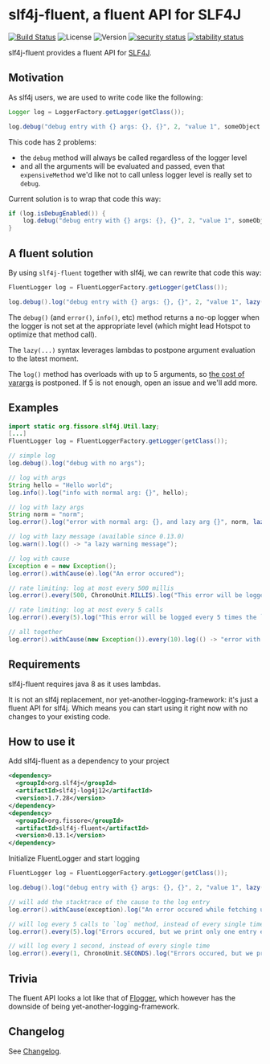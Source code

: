 # slf4j-fluent, a fluent API for SLF4J

[![Build Status](https://travis-ci.org/ffissore/slf4j-fluent.svg?branch=master)](https://travis-ci.org/ffissore/slf4j-fluent)
![License](https://img.shields.io/github/license/ffissore/slf4j-fluent.svg)
![Version](https://img.shields.io/maven-central/v/org.fissore/slf4j-fluent.svg)
[![security status](https://www.meterian.com/badge/gh/ffissore/slf4j-fluent/security)](https://www.meterian.com/report/gh/ffissore/slf4j-fluent)
[![stability status](https://www.meterian.com/badge/gh/ffissore/slf4j-fluent/stability)](https://www.meterian.com/report/gh/ffissore/slf4j-fluent)

slf4j-fluent provides a fluent API for [SLF4J](https://www.slf4j.org/).

## Motivation

As slf4j users, we are used to write code like the following:

```java
Logger log = LoggerFactory.getLogger(getClass());

log.debug("debug entry with {} args: {}, {}", 2, "value 1", someObject.expensiveMethod());
```

This code has 2 problems: 
* the `debug` method will always be called regardless of the logger level
* and all the arguments will be evaluated and passed, even that `expensiveMethod` we'd like not to call unless logger level is really set to `debug`.

Current solution is to wrap that code this way:

```java
if (log.isDebugEnabled()) {
    log.debug("debug entry with {} args: {}, {}", 2, "value 1", someObject.expensiveMethod());
}
```

## A fluent solution

By using `slf4j-fluent` together with slf4j, we can rewrite that code this way:

```java
FluentLogger log = FluentLoggerFactory.getLogger(getClass());

log.debug().log("debug entry with {} args: {}, {}", 2, "value 1", lazy(() -> someObject.expensiveMethod()));
```

The `debug()` (and `error()`, `info()`, etc) method returns a no-op logger when the logger is not set at the appropriate level (which might lead Hotspot to optimize that method call).

The `lazy(...)` syntax leverages lambdas to postpone argument evaluation to the latest moment.

The `log()` method has overloads with up to 5 arguments, so [the cost of varargs](https://stackoverflow.com/questions/2426455/javas-varargs-performance) is postponed. If 5 is not enough, open an issue and we'll add more.

## Examples

```java
import static org.fissore.slf4j.Util.lazy;
[...]
FluentLogger log = FluentLoggerFactory.getLogger(getClass());

// simple log
log.debug().log("debug with no args");

// log with args
String hello = "Hello world";
log.info().log("info with normal arg: {}", hello);

// log with lazy args
String norm = "norm";
log.error().log("error with normal arg: {}, and lazy arg {}", norm, lazy(() -> "lazy arg which takes a while to compute"));

// log with lazy message (available since 0.13.0)
log.warn().log(() -> "a lazy warning message");

// log with cause
Exception e = new Exception();
log.error().withCause(e).log("An error occured");

// rate limiting: log at most every 500 millis
log.error().every(500, ChronoUnit.MILLIS).log("This error will be logged at most every 500 millis");

// rate limiting: log at most every 5 calls
log.error().every(5).log("This error will be logged every 5 times the `log` method is called");

// all together
log.error().withCause(new Exception()).every(10).log(() -> "error with normal arg: {}, and lazy arg {}", norm, lazy(() -> "lazy arg which takes a while to compute"));
```

## Requirements

slf4j-fluent requires java 8 as it uses lambdas.

It is not an slf4j replacement, nor yet-another-logging-framework: it's just a fluent API for slf4j. Which means you can start using it right now with no changes to your existing code.

## How to use it

Add slf4j-fluent as a dependency to your project

```xml
<dependency> 
  <groupId>org.slf4j</groupId>
  <artifactId>slf4j-log4j12</artifactId>
  <version>1.7.28</version>
</dependency>
<dependency> 
  <groupId>org.fissore</groupId>
  <artifactId>slf4j-fluent</artifactId>
  <version>0.13.1</version>
</dependency>
```

Initialize FluentLogger and start logging

```java
FluentLogger log = FluentLoggerFactory.getLogger(getClass());

log.debug().log("debug entry with {} args: {}, {}", 2, "value 1", lazy(() -> someObject.expensiveMethod()));

// will add the stacktrace of the cause to the log entry
log.error().withCause(exception).log("An error occured while fetching user {}", user.getId());

// will log every 5 calls to `log` method, instead of every single time
log.error().every(5).log("Errors occured, but we print only one entry every 5");

// will log every 1 second, instead of every single time
log.error().every(1, ChronoUnit.SECONDS).log("Errors occured, but we print only one entry every 1 second");
```

## Trivia

The fluent API looks a lot like that of [Flogger](https://github.com/google/flogger), which however has the downside of being yet-another-logging-framework.

## Changelog

See [Changelog](CHANGELOG.md).
